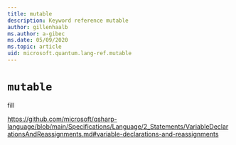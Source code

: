 ```yaml
---
title: mutable
description: Keyword reference mutable
author: gillenhaalb
ms.author: a-gibec
ms.date: 05/09/2020
ms.topic: article
uid: microsoft.quantum.lang-ref.mutable
---
```


# `mutable`

fill

https://github.com/microsoft/qsharp-language/blob/main/Specifications/Language/2_Statements/VariableDeclarationsAndReassignments.md#variable-declarations-and-reassignments